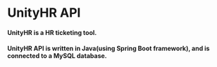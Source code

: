 # UnityHR API
#### UnityHR is a HR ticketing tool.
#### UnityHR API is written in Java(using Spring Boot framework), and is connected to a MySQL database.
